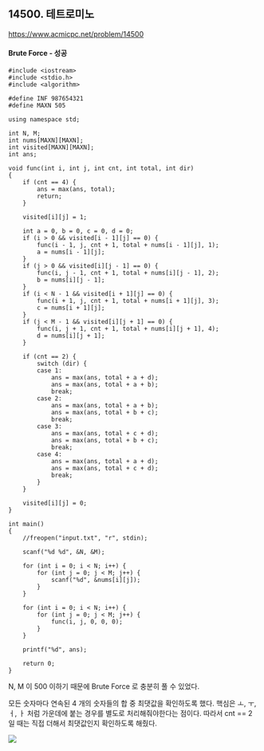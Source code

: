 ## 14500. 테트로미노
https://www.acmicpc.net/problem/14500

#### Brute Force - 성공
```
#include <iostream>
#include <stdio.h>
#include <algorithm>

#define INF 987654321
#define MAXN 505

using namespace std;

int N, M;
int nums[MAXN][MAXN];
int visited[MAXN][MAXN];
int ans;

void func(int i, int j, int cnt, int total, int dir)
{
	if (cnt == 4) {
		ans = max(ans, total);
		return;
	}

	visited[i][j] = 1;

	int a = 0, b = 0, c = 0, d = 0;
	if (i > 0 && visited[i - 1][j] == 0) {
		func(i - 1, j, cnt + 1, total + nums[i - 1][j], 1);
		a = nums[i - 1][j];
	}
	if (j > 0 && visited[i][j - 1] == 0) {
		func(i, j - 1, cnt + 1, total + nums[i][j - 1], 2);
		b = nums[i][j - 1];
	}
	if (i < N - 1 && visited[i + 1][j] == 0) {
		func(i + 1, j, cnt + 1, total + nums[i + 1][j], 3);
		c = nums[i + 1][j];
	}
	if (j < M - 1 && visited[i][j + 1] == 0) {
		func(i, j + 1, cnt + 1, total + nums[i][j + 1], 4);
		d = nums[i][j + 1];
	}

	if (cnt == 2) {
		switch (dir) {
		case 1:
			ans = max(ans, total + a + d);
			ans = max(ans, total + a + b);
			break;
		case 2:
			ans = max(ans, total + a + b);
			ans = max(ans, total + b + c);
			break;
		case 3:
			ans = max(ans, total + c + d);
			ans = max(ans, total + b + c);
			break;
		case 4:
			ans = max(ans, total + a + d);
			ans = max(ans, total + c + d);
			break;
		}
	}

	visited[i][j] = 0;
}

int main()
{
	//freopen("input.txt", "r", stdin);

	scanf("%d %d", &N, &M);

	for (int i = 0; i < N; i++) {
		for (int j = 0; j < M; j++) {
			scanf("%d", &nums[i][j]);
		}
	}

	for (int i = 0; i < N; i++) {
		for (int j = 0; j < M; j++) {
			func(i, j, 0, 0, 0);
		}
	}

	printf("%d", ans);

	return 0;
}
```
N, M 이 500 이하기 때문에 Brute Force 로 충분히 풀 수 있었다.

모든 숫자마다 연속된 4 개의 숫자들의 합 중 최댓값을 확인하도록 했다.
핵심은 ㅗ, ㅜ, ㅓ, ㅏ 처럼 가운데에 붙는 경우를 별도로 처리해줘야한다는 점이다.
따라서 cnt == 2 일 때는 직접 더해서 최댓값인지 확인하도록 해줬다.

![](https://imagedelivery.net/v7-TZByhOiJbNM9RaUdzSA/1d81e790-8b38-4648-0c58-dbb3ef9f4300/public)
